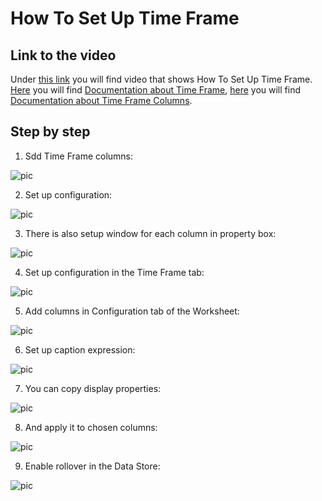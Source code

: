 
# How To Set Up Time Frame

## Link to the video

Under [this link](https://profitbasedocs.blob.core.windows.net/videos/Data%20Store%20-%20Time%20Frame%2C%20Time%20Frame%20Columns%20and%20Rolling%20Forecast.mp4) you will find video that shows How To Set Up Time Frame. [Here](../../datastores/timeframe.md) you will find [Documentation about Time Frame](../../datastores/timeframe.md), [here](../../datastores/timeframemeasurecolumns.md) you will find [Documentation about Time Frame Columns](../../datastores/timeframemeasurecolumns.md).
 <br/>



## Step by step


1. Sdd Time Frame columns:

![pic](https://profitbasedocs.blob.core.windows.net/images/HTtimeFrame%20(1).png)

2. Set up configuration:

![pic](https://profitbasedocs.blob.core.windows.net/images/HTtimeFrame%20(2).png)

3. There is also setup window for each column in property box:

![pic](https://profitbasedocs.blob.core.windows.net/images/HTtimeFrame%20(4).png)

4. Set up configuration in the Time Frame tab:

![pic](https://profitbasedocs.blob.core.windows.net/images/HTtimeFrame%20(5).png)

5. Add columns in Configuration tab of the Worksheet:

![pic](https://profitbasedocs.blob.core.windows.net/images/HTtimeFrame%20(6).png)

6. Set up caption expression:

![pic](https://profitbasedocs.blob.core.windows.net/images/HTtimeFrame%20(7).png)

7. You can copy display properties:

![pic](https://profitbasedocs.blob.core.windows.net/images/HTtimeFrame%20(8).png)

8. And apply it to chosen columns:

![pic](https://profitbasedocs.blob.core.windows.net/images/HTtimeFrame%20(9).png)

9. Enable rollover in the Data Store:

![pic](https://profitbasedocs.blob.core.windows.net/images/HTtimeFrame%20(10).png)
